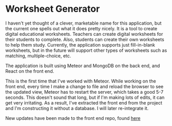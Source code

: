# Worksheet Generator

I haven't yet thought of a clever, marketable name for this application, but the current one spells out what it does pretty nicely. It is a tool to create digital educational worksheets. Teachers can create digital worksheets for their students to complete. Also, students can create their own worksheets to help them study. Currently, the application supports just fill-in-blank worksheets, but in the future will support other types of worksheets such as matching, multiple-choice, etc.

The application is built using Meteor and MongoDB on the back end, and React on the front end.

This is the first time that I've worked with Meteor. While working on the front end, every time I make a change to file and reload the browser to see the updated view, Meteor has to restart the server, which takes a good 5-7 seconds. This doesn't sound that long, but if I'm making lots of edits, it can get very irritating. As a result, I've extracted the front end from the project and I'm constructing it without a database. I will later re-integrate it.

New updates have been made to the front end repo, found [here](https://github.com/saanderson1987/worksheet-generator-frontend)
